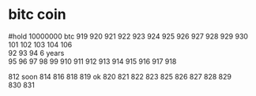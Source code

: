 # bitc coin


#hold 10000000 btc  919  920  921  922  923  924  925  926  927  928  929  930 101  102  103  104  106  
92  93  94 6 years  
95  96  97 98  99 910  911   912  913  914  915  916  917  918  

812 soon 814
816
818
819
ok 820
821
822
823
825
826
827
828
829  
830
831  
